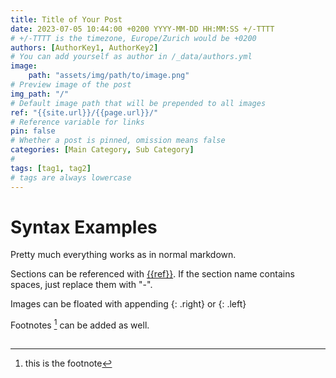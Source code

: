 ```yaml
---
title: Title of Your Post
date: 2023-07-05 10:44:00 +0200 YYYY-MM-DD HH:MM:SS +/-TTTT
# +/-TTTT is the timezone, Europe/Zurich would be +0200
authors: [AuthorKey1, AuthorKey2]
# You can add yourself as author in /_data/authors.yml
image:
    path: "assets/img/path/to/image.png"
# Preview image of the post
img_path: "/"
# Default image path that will be prepended to all images
ref: "{{site.url}}/{{page.url}}/"
# Reference variable for links
pin: false
# Whether a post is pinned, omission means false
categories: [Main Category, Sub Category]
# 
tags: [tag1, tag2]
# tags are always lowercase
---
```


# Syntax Examples

Pretty much everything works as in normal markdown. 

Sections can be referenced with [{{ref}}]({{ref}}#syntax-examples). If the section name contains spaces, just replace them with "-".



Images can be floated with appending {: .right} or {: .left}



Footnotes [^footnote_id] can be added as well.

[^footnote_id]: this is the footnote

## 
